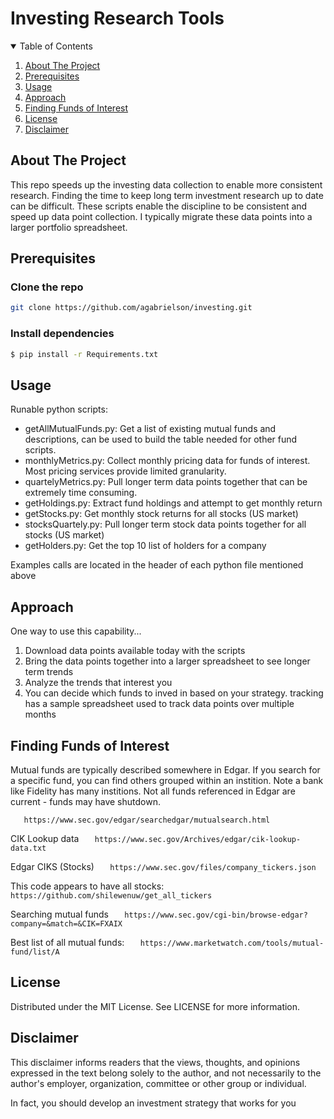 # Investing Research Tools

<!-- TABLE OF CONTENTS -->
<details open="open">
  <summary>Table of Contents</summary>
  <ol>
    <li><a href="#About-The-Project">About The Project</a></li>
    <li><a href="#Prerequisites">Prerequisites</a></li>
    <li><a href="#Usage">Usage</a></li>
    <li><a href="#Approach">Approach</a></li>
    <li><a href="#Finding-Funds-of-Interest">Finding Funds of Interest</a></li>
    <li><a href="#License">License</a></li>
    <li><a href="#Disclaimer">Disclaimer</a></li>
  </ol>
</details>

## About The Project

This repo speeds up the investing data collection to enable more consistent research. Finding the time to keep long term investment research up to date can be difficult. These scripts enable the discipline to be consistent and speed up data point collection. I typically migrate these data points into a larger portfolio spreadsheet.

## Prerequisites

### Clone the repo
   ```sh
   git clone https://github.com/agabrielson/investing.git
   ```
### Install dependencies
   ```sh
   $ pip install -r Requirements.txt
   ```

## Usage

Runable python scripts:
* getAllMutualFunds.py: Get a list of existing mutual funds and descriptions, can be used to build the table needed for other fund scripts.
* monthlyMetrics.py: Collect monthly pricing data for funds of interest. Most pricing services provide limited granularity.
* quartelyMetrics.py: Pull longer term data points together that can be extremely time consuming.
* getHoldings.py: Extract fund holdings and attempt to get monthly return
* getStocks.py: Get monthly stock returns for all stocks (US market)
* stocksQuartely.py: Pull longer term stock data points together for all stocks (US market)
* getHolders.py: Get the top 10 list of holders for a company 

Examples calls are located in the header of each python file mentioned above

## Approach

One way to use this capability...
1. Download data points available today with the scripts 
1. Bring the data points together into a larger spreadsheet to see longer term trends
1. Analyze the trends that interest you
1. You can decide which funds to inved in based on your strategy.
tracking has a sample spreadsheet used to track data points over multiple months

## Finding Funds of Interest

 Mutual funds are typically described somewhere in Edgar. If you search for a specific fund, you can find others grouped within an instition. Note a bank like Fidelity has many institions. Not all funds referenced in Edgar are current - funds may have shutdown.
 	
`    https://www.sec.gov/edgar/searchedgar/mutualsearch.html  `

CIK Lookup data
`    https://www.sec.gov/Archives/edgar/cik-lookup-data.txt   `

Edgar CIKS (Stocks)
`    https://www.sec.gov/files/company_tickers.json  `

This code appears to have all stocks:
`    https://github.com/shilewenuw/get_all_tickers   `

Searching mutual funds
`    https://www.sec.gov/cgi-bin/browse-edgar?company=&match=&CIK=FXAIX  `

Best list of all mutual funds:
`    https://www.marketwatch.com/tools/mutual-fund/list/A  `

## License
Distributed under the MIT License. See LICENSE for more information.

## Disclaimer 

This disclaimer informs readers that the views, thoughts, and opinions expressed in the text belong solely to the author, and not necessarily to the author's employer, organization, committee or other group or individual.

In fact, you should develop an investment strategy that works for you
